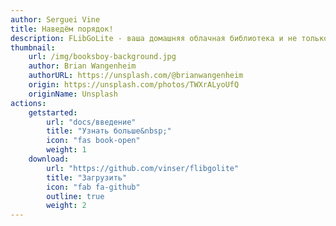 ```yaml
---
author: Serguei Vine
title: Наведём порядок!
description: FLibGoLite - ваша домашняя облачная библиотека и не только
thumbnail: 
    url: /img/booksboy-background.jpg
    author: Brian Wangenheim
    authorURL: https://unsplash.com/@brianwangenheim
    origin: https://unsplash.com/photos/TWXrALyoUfQ
    originName: Unsplash
actions:
    getstarted:
        url: "docs/введение"
        title: "Узнать больше&nbsp;"
        icon: "fas book-open"
        weight: 1
    download:
        url: "https://github.com/vinser/flibgolite"
        title: "Загрузить"
        icon: "fab fa-github"
        outline: true
        weight: 2
---
```

